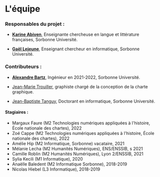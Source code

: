 # L'équipe

### Responsables du projet : 

- [**Karine Abiven**](https://orcid.org/0000-0001-9518-1040), Enseignante chercheuse en langue et littérature françaises, Sorbonne Université.


- [**Gaël Lejeune**](https://www.lejeunegael.fr/), Enseignant chercheur  en informatique, Sorbonne Université.

### Contributeurs :

- [**Alexandre Bartz**](https://cv.archives-ouvertes.fr/alexandre-bartz?langChosen=fr), Ingénieur en 2021-2022, Sorbonne Université.

- [Jean-Marie Trouiller](https://www.cinquantesix.com/), graphiste chargé de la conception de la charte graphique.

- [Jean-Baptiste Tanguy](https://orcid.org/0000-0002-0007-1664), Doctorant en informatique, Sorbonne Université. 

#### Stagiaires : 

- Margaux Faure (M2 Technologies numériques appliquées à l'histoire, École nationale des chartes), 2022
- Zoé Cappe (M2 Technologies numériques appliquées à l'histoire, École nationale des chartes), 2022
- Amélie Hip (M2 Informatique, Sorbonne) vacataire, 2021
- Mélanie Lecha (M2 Humanités Numériques), ENS/ENSSIB, s 2021
- Camille Roblin (M2 Humanités Numériques), Lyon 2/ENSSIB, 2021
- Sylia Kecili (M1 Informatique), 2020
- Anaëlle Baledent (M2 Informatique Sorbonne), 2018-2019
- Nicolas Hiebel (L3 Informatique),  2018-2019

